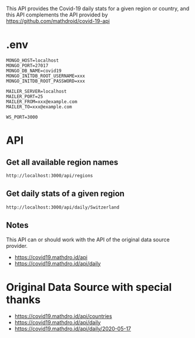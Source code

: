 This API provides the Covid-19 daily stats for a given region or country, and this API complements the API provided by https://github.com/mathdroid/covid-19-api

# .env

```
MONGO_HOST=localhost
MONGO_PORT=27017
MONGO_DB_NAME=covid19
MONGO_INITDB_ROOT_USERNAME=xxx
MONGO_INITDB_ROOT_PASSWORD=xxx

MAILER_SERVER=localhost
MAILER_PORT=25
MAILER_FROM=xxx@example.com
MAILER_TO=xxx@example.com

WS_PORT=3000
```

# API

## Get all available region names

```
http://localhost:3000/api/regions
```

## Get daily stats of a given region

```
http://localhost:3000/api/daily/Switzerland
```

## Notes

This API can or should work with the API of the original data source provider.

- https://covid19.mathdro.id/api
- https://covid19.mathdro.id/api/daily

# Original Data Source with special thanks

- https://covid19.mathdro.id/api/countries
- https://covid19.mathdro.id/api/daily
- https://covid19.mathdro.id/api/daily/2020-05-17
